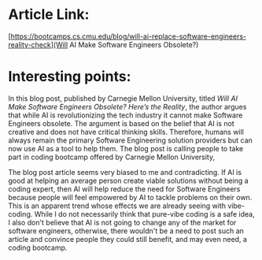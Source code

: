 # Article Link:
[https://bootcamps.cs.cmu.edu/blog/will-ai-replace-software-engineers-reality-check](Will AI Make Software Engineers Obsolete?)

# Interesting points:
In this blog post, published by Carnegie Mellon University, titled _Will AI Make Software Engineers Obsolete? Here’s the Reality_, the author argues that while AI is revolutionizing the tech industry it cannot make Software Engineers obsolete. The argument is based on the belief that AI is not creative and does not have critical thinking skills. Therefore, humans will always remain the primary Software Engineering solution providers but can now use AI as a tool to help them. The blog post is calling people to take part in coding bootcamp offered by Carnegie Mellon University, 

The blog post article seems very biased to me and contradicting. If AI is good at helping an average person create viable solutions without being a coding expert, then AI will help reduce the need for Software Engineers because people will feel empowered by AI to tackle problems on their own. This is an apparent trend whose effects we are already seeing with vibe-coding. While I do not necessarily think that pure-vibe coding is a safe idea, I also don't believe that AI is not going to change any of the market for software engineers, otherwise, there wouldn't be a need to post such an article and convince people they could still benefit, and may even need, a coding bootcamp.

